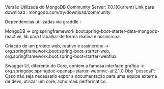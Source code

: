 Versão Utilizada do MongoDB Community Server: 7.0.1(Current) 
Link para download : mongodb.com/try/download/community

Dependencias utilizadas via graddle : 

MongoDB -> org.springframework.boot:spring-boot-starter-data-mongodb-reactive, lib para trabalhar de forma reativa e assincrona.

Criação de um projeto web, reativo e assincrono -> org.springframework.boot:spring-boot-starter-web, org.springframework.boot:spring-boot-starter-webflux

Swagger UI, diferente do Core, contem a famosa interface grafica -> org.springdoc:springdoc-openapi-starter-webmvc-ui:2.1.0
Obs "pessoal": Caso não seja necessario expor a documentação para uma equipe externa de devs, utilizar um core, acho mais performatico. 

